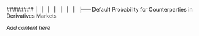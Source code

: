 ######## |   |   |   |   |   |   |   ├── Default Probability for Counterparties in Derivatives Markets

*Add content here*